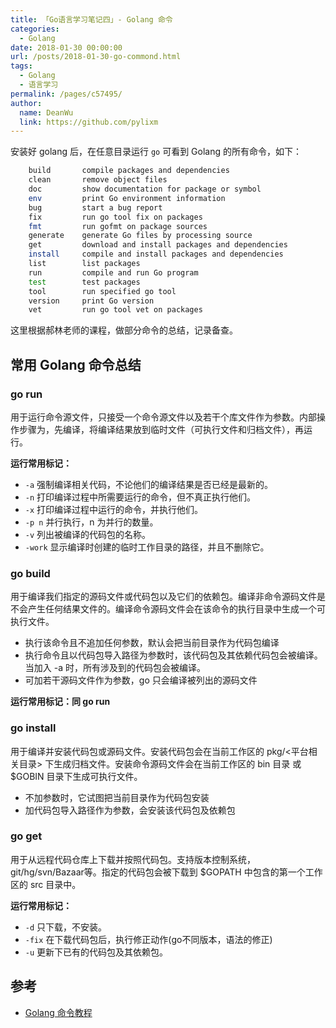 ```yaml
---
title: 「Go语言学习笔记四」- Golang 命令
categories: 
  - Golang
date: 2018-01-30 00:00:00
url: /posts/2018-01-30-go-commond.html
tags: 
  - Golang
  - 语言学习
permalink: /pages/c57495/
author: 
  name: DeanWu
  link: https://github.com/pylixm
---
```


安装好 golang 后，在任意目录运行 `go` 可看到 Golang 的所有命令，如下：
```bash
	build       compile packages and dependencies
	clean       remove object files
	doc         show documentation for package or symbol
	env         print Go environment information
	bug         start a bug report
	fix         run go tool fix on packages
	fmt         run gofmt on package sources
	generate    generate Go files by processing source
	get         download and install packages and dependencies
	install     compile and install packages and dependencies
	list        list packages
	run         compile and run Go program
	test        test packages
	tool        run specified go tool
	version     print Go version
	vet         run go tool vet on packages
```

这里根据郝林老师的课程，做部分命令的总结，记录备查。
<!-- more -->
## 常用 Golang 命令总结 

### go run 

用于运行命令源文件，只接受一个命令源文件以及若干个库文件作为参数。内部操作步骤为，先编译，将编译结果放到临时文件（可执行文件和归档文件），再运行。

**运行常用标记：**
- `-a` 强制编译相关代码，不论他们的编译结果是否已经是最新的。
- `-n` 打印编译过程中所需要运行的命令，但不真正执行他们。
- `-x` 打印编译过程中运行的命令，并执行他们。
- `-p n` 并行执行，n 为并行的数量。
- `-v` 列出被编译的代码包的名称。
- `-work` 显示编译时创建的临时工作目录的路径，并且不删除它。

### go build 

用于编译我们指定的源码文件或代码包以及它们的依赖包。编译非命令源码文件是不会产生任何结果文件的。编译命令源码文件会在该命令的执行目录中生成一个可执行文件。

- 执行该命令且不追加任何参数，默认会把当前目录作为代码包编译
- 执行命令且以代码包导入路径为参数时，该代码包及其依赖代码包会被编译。当加入 -a 时，所有涉及到的代码包会被编译。
- 可加若干源码文件作为参数，go 只会编译被列出的源码文件  

**运行常用标记：同 go run**


### go install 

用于编译并安装代码包或源码文件。安装代码包会在当前工作区的 pkg/<平台相关目录> 下生成归档文件。安装命令源码文件会在当前工作区的 bin 目录 或 $GOBIN 目录下生成可执行文件。

- 不加参数时，它试图把当前目录作为代码包安装
- 加代码包导入路径作为参数，会安装该代码包及依赖包 

### go get 

用于从远程代码仓库上下载并按照代码包。支持版本控制系统， git/hg/svn/Bazaar等。指定的代码包会被下载到 $GOPATH 中包含的第一个工作区的 src 目录中。 

**运行常用标记：**
- `-d` 只下载，不安装。
- `-fix` 在下载代码包后，执行修正动作(go不同版本，语法的修正)
- `-u` 更新下已有的代码包及其依赖包。 

## 参考 

- [Golang 命令教程](https://github.com/hyper0x/go_command_tutorial/blob/master/SUMMARY.md)